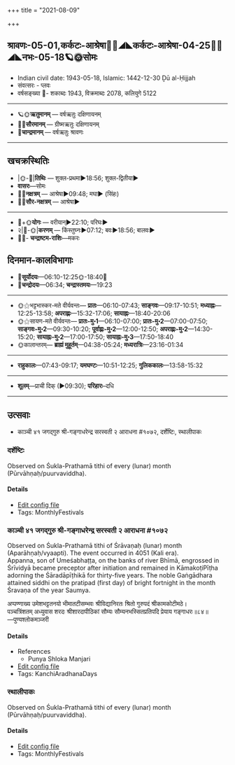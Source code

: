 +++
title = "2021-08-09"

+++
## श्रावणः-05-01,कर्कटः-आश्रेषा🌛🌌◢◣कर्कटः-आश्रेषा-04-25🌌🌞◢◣नभः-05-18🪐🌞सोमः
- Indian civil date: 1943-05-18, Islamic: 1442-12-30 Ḏū al-Ḥijjah
- संवत्सरः - प्लवः
- वर्षसङ्ख्या 🌛- शकाब्दः 1943, विक्रमाब्दः 2078, कलियुगे 5122
___________________
- 🪐🌞**ऋतुमानम्** — वर्षऋतुः दक्षिणायनम्
- 🌌🌞**सौरमानम्** — ग्रीष्मऋतुः दक्षिणायनम्
- 🌛**चान्द्रमानम्** — वर्षऋतुः श्रावणः
___________________


## खचक्रस्थितिः
- |🌞-🌛|**तिथिः** — शुक्ल-प्रथमा►18:56; शुक्ल-द्वितीया►  
- **वासरः**—सोमः  
- 🌌🌛**नक्षत्रम्** — आश्रेषा►09:48; मघा► (सिंहः)  
- 🌌🌞**सौर-नक्षत्रम्** — आश्रेषा►  
___________________
- 🌛+🌞**योगः** — वरीयान्►22:10; परिघः►  
- २|🌛-🌞|**करणम्** — किंस्तुघ्नः►07:12; बवः►18:56; बालवः►  
- 🌌🌛- **चन्द्राष्टम-राशिः**—मकरः  


## दिनमान-कालविभागाः
- 🌅**सूर्योदयः**—06:10-12:25🌞️-18:40🌇  
- 🌛**चन्द्रोदयः**—06:34; **चन्द्रास्तमयः**—19:23  
___________________
- 🌞⚝भट्टभास्कर-मते वीर्यवन्तः— **प्रातः**—06:10-07:43; **साङ्गवः**—09:17-10:51; **मध्याह्नः**—12:25-13:58; **अपराह्णः**—15:32-17:06; **सायाह्नः**—18:40-20:06  
- 🌞⚝सायण-मते वीर्यवन्तः— **प्रातः-मु॰1**—06:10-07:00; **प्रातः-मु॰2**—07:00-07:50; **साङ्गवः-मु॰2**—09:30-10:20; **पूर्वाह्णः-मु॰2**—12:00-12:50; **अपराह्णः-मु॰2**—14:30-15:20; **सायाह्नः-मु॰2**—17:00-17:50; **सायाह्नः-मु॰3**—17:50-18:40  
- 🌞कालान्तरम्— **ब्राह्मं मुहूर्तम्**—04:38-05:24; **मध्यरात्रिः**—23:16-01:34  
___________________
- **राहुकालः**—07:43-09:17; **यमघण्टः**—10:51-12:25; **गुलिककालः**—13:58-15:32  
___________________
- **शूलम्**—प्राची दिक् (►09:30); **परिहारः**–दधि  
___________________

## उत्सवाः
- काञ्ची ४१ जगद्गुरु श्री-गङ्गाधरेन्द्र सरस्वती २ आराधना #१०७२, दर्शेष्टिः, स्थालीपाकः
### दर्शेष्टिः

Observed on Śukla-Prathamā tithi of every (lunar) month (Pūrvāhṇaḥ/puurvaviddha). 

#### Details
- [Edit config file](https://github.com/jyotisham/adyatithi/tree/master/gRhya/general/lunar_month/tithi/00/01/darsheShTiH.toml)
- Tags: MonthlyFestivals


### काञ्ची ४१ जगद्गुरु श्री-गङ्गाधरेन्द्र सरस्वती २ आराधना #१०७२

Observed on Śukla-Prathamā tithi of Śrāvaṇaḥ (lunar) month (Aparāhṇaḥ/vyaapti). The event occurred in 4051 (Kali era).  
Appanna, son of Umeśabhaṭṭa, on the banks of river Bhīmā, engrossed in Śrīvidyā became preceptor after initiation and remained in KāmakoṭiPīṭha adorning the Śāradāpīṭhikā for thirty-five years. The noble Gaṅgādhara attained siddhi on the pratipad (first day) of bright fortnight in the month Śravaṇa of the year Saumya.

अप्पण्णाख्य उमेशभट्टतनयो भीमातटीसम्भवः श्रीविद्यानिरतः श्रितो गुरुपदं श्रीकामकोटीमठे।  
पञ्चत्रिंशतम् अध्युवास शरदः श्रीशारदापीठिकां सौम्यः सौम्यनभस्सितप्रतिपदि प्रेयाय गङ्गाधरः॥८४॥  
—पुण्यश्लोकमञ्जरी



#### Details
- References
  - Punya Shloka Manjari
- [Edit config file](https://github.com/jyotisham/adyatithi/tree/master/mahApuruSha/kAnchI-maTha/lunar_month/tithi/05/01/kAJcI%2041%20jagadguru%20zrI~gaGgAdharEndra%20sarasvatI%202%20ArAdhanA.toml)
- Tags: KanchiAradhanaDays


### स्थालीपाकः

Observed on Śukla-Prathamā tithi of every (lunar) month (Pūrvāhṇaḥ/puurvaviddha). 

#### Details
- [Edit config file](https://github.com/jyotisham/adyatithi/tree/master/gRhya/general/lunar_month/tithi/00/01/sthAlIpAkaH_1.toml)
- Tags: MonthlyFestivals


